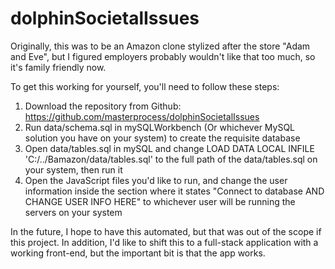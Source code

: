 # dolphinSocietalIssues
Originally, this was to be an Amazon clone stylized after the store "Adam and Eve", but I figured employers probably wouldn't like that too much, so it's family friendly now.

To get this working for yourself, you'll need to follow these steps:

1) Download the repository from Github: https://github.com/masterprocess/dolphinSocietalIssues
2) Run data/schema.sql in mySQLWorkbench (Or whichever MySQL solution you have on your system) to create the requisite database
3) Open data/tables.sql in mySQL and change LOAD DATA LOCAL INFILE 'C:/../Bamazon/data/tables.sql' to the full path of the data/tables.sql on your system, then run it
4) Open the JavaScript files you'd like to run, and change the user information inside the section where it states "Connect to database AND CHANGE USER INFO HERE" to whichever user will be running the servers on your system

In the future, I hope to have this automated, but that was out of the scope if this project. In addition, I'd like to shift this to a full-stack application with a working front-end, but the important bit is that the app works.